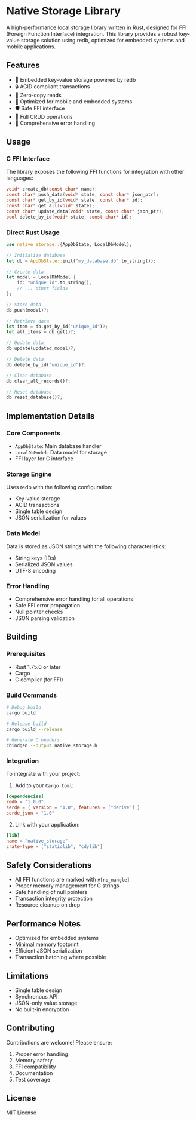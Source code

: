 # Native Storage Library

A high-performance local storage library written in Rust, designed for FFI (Foreign Function Interface) integration. This library provides a robust key-value storage solution using redb, optimized for embedded systems and mobile applications.

## Features

- 🔋 Embedded key-value storage powered by redb
- 🔒 ACID compliant transactions
- 🚀 Zero-copy reads
- 📱 Optimized for mobile and embedded systems
- 🛡️ Safe FFI interface
- 🔄 Full CRUD operations
- 🧪 Comprehensive error handling

## Usage

### C FFI Interface

The library exposes the following FFI functions for integration with other languages:

```c
void* create_db(const char* name);
const char* push_data(void* state, const char* json_ptr);
const char* get_by_id(void* state, const char* id);
const char* get_all(void* state);
const char* update_data(void* state, const char* json_ptr);
bool delete_by_id(void* state, const char* id);
```

### Direct Rust Usage

```rust
use native_storage::{AppDbState, LocalDbModel};

// Initialize database
let db = AppDbState::init("my_database.db".to_string());

// Create data
let model = LocalDbModel {
    id: "unique_id".to_string(),
    // ... other fields
};

// Store data
db.push(model)?;

// Retrieve data
let item = db.get_by_id("unique_id")?;
let all_items = db.get()?;

// Update data
db.update(updated_model)?;

// Delete data
db.delete_by_id("unique_id")?;

// Clear database
db.clear_all_records()?;

// Reset database
db.reset_database()?;
```

## Implementation Details

### Core Components

- `AppDbState`: Main database handler
- `LocalDbModel`: Data model for storage
- FFI layer for C interface

### Storage Engine

Uses redb with the following configuration:
- Key-value storage
- ACID transactions
- Single table design
- JSON serialization for values

### Data Model

Data is stored as JSON strings with the following characteristics:
- String keys (IDs)
- Serialized JSON values
- UTF-8 encoding

### Error Handling

- Comprehensive error handling for all operations
- Safe FFI error propagation
- Null pointer checks
- JSON parsing validation

## Building

### Prerequisites

- Rust 1.75.0 or later
- Cargo
- C compiler (for FFI)

### Build Commands

```bash
# Debug build
cargo build

# Release build
cargo build --release

# Generate C headers
cbindgen --output native_storage.h
```

### Integration

To integrate with your project:

1. Add to your `Cargo.toml`:
```toml
[dependencies]
redb = "1.0.0"
serde = { version = "1.0", features = ["derive"] }
serde_json = "1.0"
```

2. Link with your application:
```toml
[lib]
name = "native_storage"
crate-type = ["staticlib", "cdylib"]
```

## Safety Considerations

- All FFI functions are marked with `#[no_mangle]`
- Proper memory management for C strings
- Safe handling of null pointers
- Transaction integrity protection
- Resource cleanup on drop

## Performance Notes

- Optimized for embedded systems
- Minimal memory footprint
- Efficient JSON serialization
- Transaction batching where possible

## Limitations

- Single table design
- Synchronous API
- JSON-only value storage
- No built-in encryption

## Contributing

Contributions are welcome! Please ensure:
1. Proper error handling
2. Memory safety
3. FFI compatibility
4. Documentation
5. Test coverage

## License

MIT License